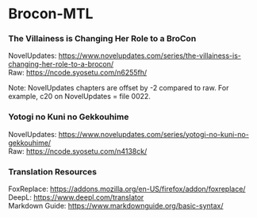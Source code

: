 # Brocon-MTL

### The Villainess is Changing Her Role to a BroCon

NovelUpdates: https://www.novelupdates.com/series/the-villainess-is-changing-her-role-to-a-brocon/  
Raw: https://ncode.syosetu.com/n6255fh/

Note: NovelUpdates chapters are offset by -2 compared to raw. For example, c20 on NovelUpdates = file 0022.

### Yotogi no Kuni no Gekkouhime

NovelUpdates: https://www.novelupdates.com/series/yotogi-no-kuni-no-gekkouhime/  
Raw: https://ncode.syosetu.com/n4138ck/

### Translation Resources

FoxReplace: https://addons.mozilla.org/en-US/firefox/addon/foxreplace/  
DeepL: https://www.deepl.com/translator  
Markdown Guide: https://www.markdownguide.org/basic-syntax/
